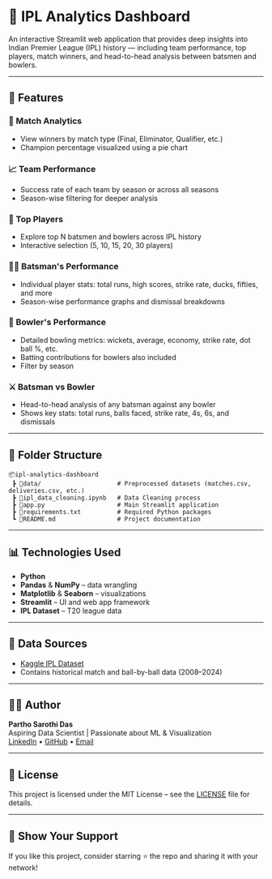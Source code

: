 # 🏏 IPL Analytics Dashboard

An interactive Streamlit web application that provides deep insights into Indian Premier League (IPL) history — including team performance, top players, match winners, and head-to-head analysis between batsmen and bowlers.

---

## 🚀 Features

### 🎯 Match Analytics
- View winners by match type (Final, Eliminator, Qualifier, etc.)
- Champion percentage visualized using a pie chart

### 📈 Team Performance
- Success rate of each team by season or across all seasons
- Season-wise filtering for deeper analysis

### 🏅 Top Players
- Explore top N batsmen and bowlers across IPL history
- Interactive selection (5, 10, 15, 20, 30 players)

### 🧑‍🏏 Batsman's Performance
- Individual player stats: total runs, high scores, strike rate, ducks, fifties, and more
- Season-wise performance graphs and dismissal breakdowns

### 🏏 Bowler's Performance
- Detailed bowling metrics: wickets, average, economy, strike rate, dot ball %, etc.
- Batting contributions for bowlers also included
- Filter by season

### ⚔️ Batsman vs Bowler
- Head-to-head analysis of any batsman against any bowler
- Shows key stats: total runs, balls faced, strike rate, 4s, 6s, and dismissals

---

## 📁 Folder Structure

```plaintext
📦ipl-analytics-dashboard
 ┣ 📂data/                     # Preprocessed datasets (matches.csv, deliveries.csv, etc.)
 ┣ 📜ipl_data_cleaning.ipynb   # Data Cleaning process
 ┣ 📜app.py                    # Main Streamlit application
 ┣ 📜requirements.txt          # Required Python packages
 ┗ 📜README.md                 # Project documentation
````

---

## 📊 Technologies Used

* **Python**
* **Pandas** & **NumPy** – data wrangling
* **Matplotlib** & **Seaborn** – visualizations
* **Streamlit** – UI and web app framework
* **IPL Dataset** – T20 league data

---

## 📌 Data Sources

* [Kaggle IPL Dataset](https://www.kaggle.com/datasets)
* Contains historical match and ball-by-ball data (2008–2024)

---

## 🙋‍♂️ Author

**Partho Sarothi Das**   
Aspiring Data Scientist | Passionate about ML & Visualization   
[LinkedIn](https://www.linkedin.com) • [GitHub](https://github.com) • [Email](mailto:youremail@example.com)

---

## 📜 License

This project is licensed under the MIT License – see the [LICENSE](LICENSE) file for details.

---

## 🌟 Show Your Support

If you like this project, consider starring ⭐ the repo and sharing it with your network!

```
